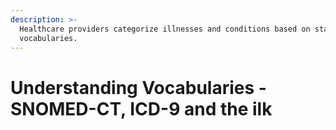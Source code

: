 ```yaml
---
description: >-
  Healthcare providers categorize illnesses and conditions based on standardized
  vocabularies.
---
```


# Understanding Vocabularies - SNOMED-CT, ICD-9 and the ilk

